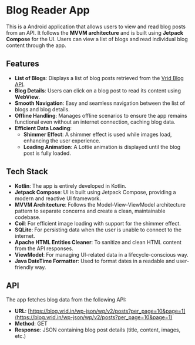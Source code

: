# Blog Reader App

This is a Android application that allows users to view and read blog posts from an API. It follows the **MVVM architecture** and is built using **Jetpack Compose** for the UI. Users can view a list of blogs and read individual blog content through the app.

## Features

- **List of Blogs**: Displays a list of blog posts retrieved from the [Vrid Blog API](https://blog.vrid.in/wp-json/wp/v2/posts?per_page=10&page=1).
- **Blog Details**: Users can click on a blog post to read its content using **WebView**.
- **Smooth Navigation**: Easy and seamless navigation between the list of blogs and blog details.
- **Offline Handling**: Manages offline scenarios to ensure the app remains functional even without an internet connection, caching blog data.
- **Efficient Data Loading**: 
  - **Shimmer Effect**: A shimmer effect is used while images load, enhancing the user experience.
  - **Loading Animation**: A Lottie animation is displayed until the blog post is fully loaded.

## Tech Stack

- **Kotlin**: The app is entirely developed in Kotlin.
- **Jetpack Compose**: UI is built using Jetpack Compose, providing a modern and reactive UI framework.
- **MVVM Architecture**: Follows the Model-View-ViewModel architecture pattern to separate concerns and create a clean, maintainable codebase.
- **Coil**: For efficient image loading with support for the shimmer effect.
- **SQLite**: For persisting data when the user is unable to connect to the internet.
- **Apache HTML Entities Cleaner**: To sanitize and clean HTML content from the API responses.
- **ViewModel**: For managing UI-related data in a lifecycle-conscious way.
- **Java DateTime Formatter**: Used to format dates in a readable and user-friendly way.


## API

The app fetches blog data from the following API:
- **URL**: [https://blog.vrid.in/wp-json/wp/v2/posts?per_page=10&page=1](https://blog.vrid.in/wp-json/wp/v2/posts?per_page=10&page=1)
- **Method**: GET
- **Response**: JSON containing blog post details (title, content, images, etc.)
